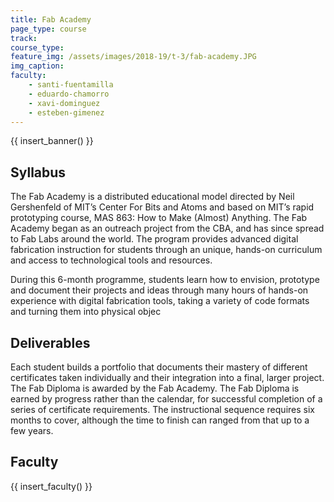 ```yaml
---
title: Fab Academy
page_type: course
track:
course_type:
feature_img: /assets/images/2018-19/t-3/fab-academy.JPG
img_caption: 
faculty: 
    - santi-fuentamilla
    - eduardo-chamorro
    - xavi-dominguez
    - esteben-gimenez
---
```


{{ insert_banner() }}

## Syllabus

The Fab Academy is a distributed educational model directed by Neil Gershenfeld of MIT’s Center For Bits and Atoms and based on MIT’s rapid prototyping course, MAS 863: How to Make (Almost) Anything. The Fab Academy began as an outreach project from the CBA, and has since spread to Fab Labs around the world. The program provides advanced digital fabrication instruction for students through an unique, hands-on curriculum and access to technological tools and resources.

During this 6-month programme, students learn how to envision, prototype and document their projects and ideas through many hours of hands-on experience with digital fabrication tools, taking a variety of code formats and turning them into physical objec

## Deliverables

Each student builds a portfolio that documents their mastery of different certificates taken individually and their integration into a final, larger project. The Fab Diploma is awarded by the Fab Academy. The Fab Diploma is earned by progress rather than the calendar, for successful completion of a series of certificate requirements. The instructional sequence requires six months to cover, although the time to finish can ranged from that up to a few years.

## Faculty

{{ insert_faculty() }}
